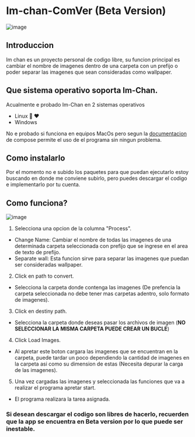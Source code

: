 # Im-chan-ComVer (Beta Version)

![image](https://user-images.githubusercontent.com/56522484/172959389-12cceeed-6dea-4c5b-bb31-60eb2191ac07.png)

## Introduccion

Im chan es un proyecto personal de codigo libre, su funcion principal es cambiar el nombre de imagenes dentro de una carpeta con un prefijo o poder separar las imagenes que sean consideradas como wallpaper.

## Que sistema operativo soporta Im-Chan.
Acualmente e probado Im-Chan en 2 sistemas operativos
- Linux 🐧 ❤️
- Windows

No e probado si funciona en equipos MacOs pero segun la [documentacion](https://github.com/JetBrains/compose-jb) de compose permite el uso de el programa sin ningun problema.

## Como instalarlo 
Por el momento no e subido los paquetes para que puedan ejecutarlo estoy buscando en donde me conviene subirlo, pero puedes descargar el codigo e implementarlo por tu cuenta.

## Como funciona?

![image](https://user-images.githubusercontent.com/56522484/172955895-55838802-23ca-4493-976d-24a3a6bad1db.png)

1) Selecciona una opcion de la columna "Process".
- Change Name: Cambiar el nombre de todas las imagenes de una determinada carpeta seleccionada con prefijo que se ingrese en el area de texto de prefijo.
- Separate wall: Esta funcion sirve para separar las imagenes que puedan ser consideradas wallpaper.

2) Click en path to convert.
- Selecciona la carpeta donde contenga las imagenes (De prefencia la carpeta seleccionada no debe tener mas carpetas adentro, solo formato de imagenes).

3) Click en destiny path.
- Selecciona la carpeta donde deseas pasar los archivos de imagen (****NO SELECCIONAR LA MISMA CARPETA PUEDE CREAR UN BUCLE****)

4) Click Load Images.
- Al apretar este boton cargara las imagenes que se encuentran en la carpeta, puede tardar un poco dependiendo la cantidad de imagenes en la carpeta asi como su dimension de estas (Necesita depurar la carga de las imagenes).

5) Una vez cargadas las imagenes y seleccionada las funciones que va a realizar el programa apretar start.
- El programa realizara la tarea asignada.


### Si desean descargar el codigo son libres de hacerlo, recuerden que la app se encuentra en Beta version por lo que puede ser inestable.











